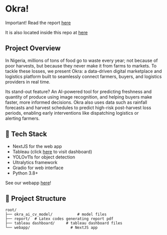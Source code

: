 # Okra!

Important! Read the report [here](https://drive.google.com/file/d/14WOQT_5DZgLMT4Ebd3yOAIp8oQwYzbdG/view?usp=sharing)

It is also located inside this repo at [here](https://github.com/JoshuaOlubori/Okra/blob/main/report/OkraMain.pdf)

## Project Overview
In Nigeria, millions of tons of food go to waste every year; not because of poor harvests, but because they never make it from farms to markets. To tackle these losses, we present Okra: a data-driven digital marketplace and logistics platform built to seamlessly connect farmers, buyers, and logistics providers in real time.  

Its stand-out feature? An AI-powered tool for predicting freshness and quantity of produce using image recognition, and helping buyers make faster, more informed decisions. Okra also uses data such as rainfall forecasts and harvest schedules to predict high-risk post-harvest loss periods, enabling early interventions like dispatching logistics or alerting farmers.

## 🔧 Tech Stack
- NextJS for the web app
- Tableau (click [here](https://public.tableau.com/views/PostHarvestLossinNigeria/Dashboard?:language=en-US&publish=yes&:sid=&:redirect=auth&:display_count=n&:origin=viz_share_link) to visit dashboard)
- YOLOv11s for object detection
- Ultralytics framework
- Gradio for web interface
- Python 3.8+

See our webapp [here](https://okra-ai.vercel.app/)!

## 📁 Project Structure

```
root/
├── okra_ai_cv_model/           # model files
├── report/  # Latex codes generating report pdf
├── tableau dashboard/     # tableau dashboard files
└── webapp/                  # NextJS app
```
